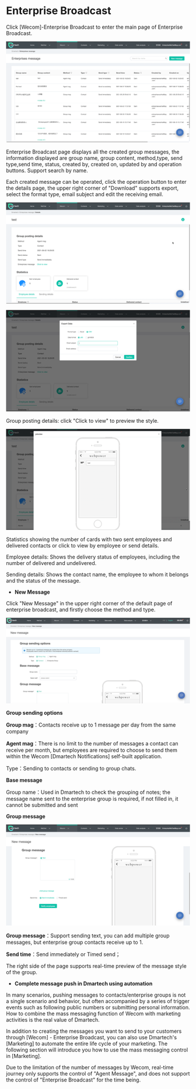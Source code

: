# Enterprise Broadcast

Click \[Wecom]-Enterprise Broadcast to enter the main page of Enterprise Broadcast.

![](<../.gitbook/assets/13 (1).png>)

Enterprise Broadcast page displays all the created group messages, the information displayed are group name, group content, method,type, send type,send time, status, created by, created on, updated by and operation buttons. Support search by name.



Each created message can be operated, click the operation button to enter the details page, the upper right corner of "Download" supports export, select the format type, email subject and edit the receiving email.

![](<../.gitbook/assets/14 (1).png>)

![](<../.gitbook/assets/15 (2).png>)

Group posting details: click "Click to view" to preview the style.

![](<../.gitbook/assets/17 (1).png>)

Statistics showing the number of cards with two sent employees and delivered contacts or click to view by employee or send details.

Employee details: Shows the delivery status of employees, including the number of delivered and undelivered.

Sending details: Shows the contact name, the employee to whom it belongs and the status of the message.

* **New Message**

Click "New Message" in the upper right corner of the default page of enterprise broadcast, and firstly choose the method and type.

![](<../.gitbook/assets/image (639) (1).png>)

**Group sending options**

**Group mag**：Contacts receive up to 1 message per day from the same company

**Agent mag**：There is no limit to the number of messages a contact can receive per month, but employees are required to choose to send them within the Wecom \[Dmartech Notifications] self-built application.

Type：Sending to contacts or sending to group chats.

**Base message**

Group name：Used in Dmartech to check the grouping of notes; the message name sent to the enterprise group is required, if not filled in, it cannot be submitted and sent

**Group message**

![](<../.gitbook/assets/19 (3).png>)

**Group message**：Support sending text, you can add multiple group messages, but enterprise group contacts receive up to 1.

**Send time**：Send immediately or Timed send；

&#x20;The right side of the page supports real-time preview of the message style of the group.

* **Complete message push in Dmartech using automation**

In many scenarios, pushing messages to contacts/enterprise groups is not a single scenario and behavior, but often accompanied by a series of trigger events such as following public numbers or submitting personal information. How to combine the mass messaging function of Wecom with marketing activities is the real value of Dmartech.

In addition to creating the messages you want to send to your customers through \[Wecom] - Enterprise Broadcast, you can also use Dmartech's \[Marketing] to automate the entire life cycle of your marketing. The following section will introduce you how to use the mass messaging control in \[Marketing].

Due to the limitation of the number of messages by Wecom, real-time journey only supports the control of "Agent Message", and does not support the control of "Enterprise Broadcast" for the time being.
